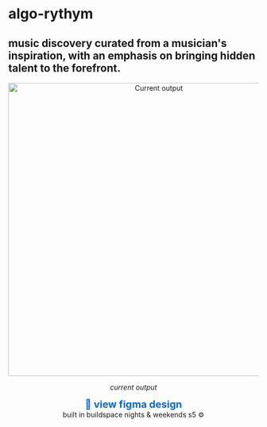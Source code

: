 # algo-rythym

## music discovery curated from a musician's inspiration, with an emphasis on bringing hidden talent to the forefront.

<div align="center">
  <img width="590" alt="Current output" src="https://github.com/naestech/algo-rythym/assets/73083314/7342d0c6-0741-463c-af64-2d8962128d0f">
  <p><i>current output</i></p>
</div>

<div align="center">
  <a href="https://www.figma.com/file/KzJMAwEVKFnNXFsIjykzzH/Untitled?node-id=0-1&t=Ne5BfJ539d7McFiJ-1" target="_blank" style="text-decoration: none; color: #0366d6; font-size: 20px; font-weight: bold;">🔗 view figma design</a>
</div>

<div align="center">
  built in buildspace nights & weekends s5 ⚙️
</div>
